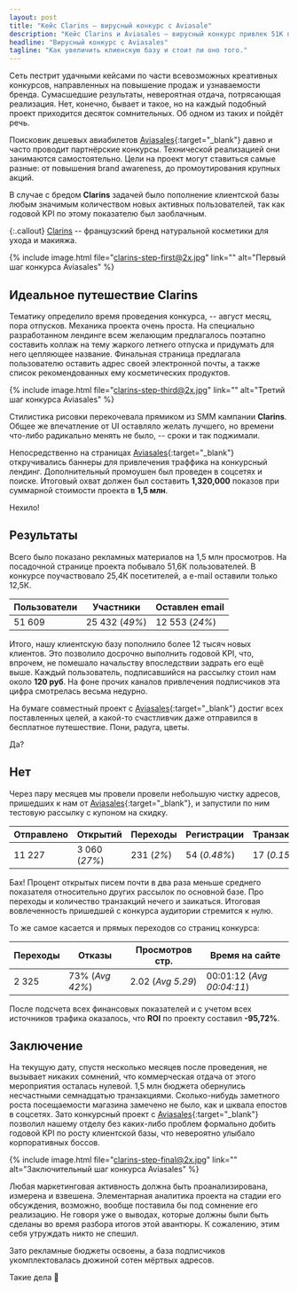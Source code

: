 ```yaml
---
layout: post
title: "Кейс Clarins — вирусный конкурс с Aviasale"
description: "Кейс Clarins и Aviasales — вирусный конкурс привлек 51K пользователей и 25K участников, обеспечив 12K новых клиентов и 27% открываемости писем."
headline: "Вирусный конкурс с Aviasales"
tagline: "Как увеличить клиенскую базу и стоит ли оно того."
---
```


Сеть пестрит удачными кейсами по части всевозможных креативных конкурсов, направленных на повышение продаж и узнаваемости бренда. Сумасшедшие результаты, невероятная отдача, потрясающая реализация. Нет, конечно, бывает и такое, но на каждый подобный проект приходится десяток сомнительных. Об одном из таких и пойдёт речь.

Поисковик дешевых авиабилетов [Aviasales](http://aviasales.ru){:target="_blank"} давно и часто проводит партнёрские конкурсы. Технической реализацией они занимаются самостоятельно. Цели на проект могут ставиться самые разные: от повышения brand awareness, до промоутирования крупных акций.

В случае с бредом **Clarins** задачей было пополнение клиентской базы любым значимым количеством новых активных пользователей, так как годовой KPI по этому показателю был заоблачным.

{:.callout}
[Clarins](https://www.clarins.ru/) -- французский бренд натуральной косметики для ухода и макияжа.

{% include image.html file="clarins-step-first@2x.jpg" link="" alt="Первый шаг конкурса Aviasales" %}

## Идеальное путешествие Clarins

Тематику определило время проведения конкурса, -- август месяц, пора отпусков. Механика проекта очень проста. На специально разработанном лендинге всем желающим предлагалось поэтапно составить коллаж на тему жаркого летнего отпуска и придумать для него цепляющее название. Финальная страница предлагала пользователю оставить адрес своей электронной почты, а также список рекомендованных ему косметических продуктов.

{% include image.html file="clarins-step-third@2x.jpg" link="" alt="Третий шаг конкурса Aviasales" %}

Стилистика рисовки перекочевала прямиком из SMM кампании **Clarins**. Общее же впечатление от UI оставляло желать лучшего, но времени что-либо радикально менять не было, -- сроки и так поджимали.

Непосредственно на страницах [Aviasales](http://aviasales.ru){:target="_blank"} откручивались баннеры для привлечения траффика на конкурсный лендинг. Дополнительный промоушен был проведен в соцсетях и поиске. Итоговый охват должен был составить **1,320,000** показов при суммарной стоимости проекта в **1,5 млн**.

Нехило!

## Результаты

Всего было показано рекламных материалов на 1,5 млн просмотров. На посадочной странице проекта побывало 51,6К пользователей. В конкурсе поучаствовало 25,4К посетителей, а e-mail оставили только 12,5К.

| Пользователи | Участники      | Оставлен email |
| ------------ | -------------- | -------------- |
| 51 609       | 25 432 (_49%_) | 12 553 (_24%_) |

Итого, нашу клиентскую базу пополнило более 12 тысяч новых клиентов. Это позволило досрочно выполнить годовой KPI, что, впрочем, не помешало начальству впоследствии задрать его ещё выше. Каждый пользователь, подписавшийся на рассылку стоил нам около **120 руб**. На фоне прочих каналов привлечения подписчиков эта цифра смотрелась весьма недурно.

На бумаге совместный проект с [Aviasales](http://aviasales.ru){:target="_blank"} достиг всех поставленных целей, а какой-то счастливчик даже отправился в бесплатное путешествие. Пони, радуга, цветы.

Да?

## Нет

Через пару месяцев мы провели провели небольшую чистку адресов, пришедших к нам от [Aviasales](http://aviasales.ru){:target="_blank"}, и запустили по ним тестовую рассылку с купоном на скидку.

| Отправлено | Открытий      | Переходы   | Регистрации  | Транзакции   |
| ---------- | ------------- | ---------- | ------------ | ------------ |
| 11 227     | 3 060 (_27%_) | 231 (_2%_) | 54 (_0.48%_) | 17 (_0.15%_) |

Бах! Процент открытых писем почти в два раза меньше среднего показателя относительно других рассылок по основной базе. Про переходы и количество транзакций нечего и заикаться. Итоговая вовлеченность пришедшей с конкурса аудитории стремится к нулю.

То же самое касается и прямых переходов со страниц конкурса:

| Переходы | Отказы          | Просмотров стр.   | Время на сайте            |
| -------- | --------------- | ----------------- | ------------------------- |
| 2 325    | 73% (_Avg 42%_) | 2.02 (_Avg 5.29_) | 00:01:12 (_Avg 00:04:11_) |

После подсчета всех финансовых показателей и с учетом всех источников трафика оказалось, что **ROI** по проекту составил **-95,72%**.

## Заключение

На текущую дату, спустя несколько месяцев после проведения, не вызывает никаких сомнений, что коммерческая отдача от этого мероприятия осталась нулевой. 1,5 млн бюджета обернулись несчастными семнадцатью транзакциями. Сколько-нибудь заметного роста посещаемости магазина замечено не было, как и шквала епостов в соцсетях. Зато конкурсный проект с [Aviasales](http://aviasales.ru){:target="_blank"} позволил нашему отделу без каких-либо проблем формально добить годовой KPI по росту клиентской базы, что невероятно улыбало корпоративных боссов.

{% include image.html file="clarins-step-final@2x.jpg" link="" alt="Заключительный шаг конкурса Aviasales" %}

Любая маркетинговая активность должна быть проанализирована, измерена и взвешена. Элементарная аналитика проекта на стадии его обсуждения, возможно, вообще поставила бы под сомнение его реализацию. Не говоря уже о выводах, которые должны были быть сделаны во время разбора итогов этой авантюры. К сожалению, этим себя утруждать никто не спешил.

Зато рекламные бюджеты освоены, а база подписчиков укомплектовалась дюжиной сотен мёртвых адресов.

Такие дела :poop:
